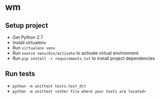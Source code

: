 # wm

Setup project
-----------

* Get Python 2.7
* Install virtualenv
* Run ```virtualenv venv```
* Run ```source venv/bin/activate``` to activate virtual environment
* Run ```pip install -r requirements.txt``` to install project dependencies


Run tests
---------

* ```python -m unittest tests.test_dct```
* ```python -m unittest <other file where your tests are located>```
